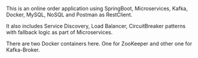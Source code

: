 This is an online order application using SpringBoot, Microservices, Kafka, Docker, MySQL, NoSQL and Postman as RestClient.

It also includes Service Discovery, Load Balancer, CircuitBreaker patterns with fallback logic as part of Microservices.

There are two Docker containers here. One for ZooKeeper and other one for Kafka-Broker.
